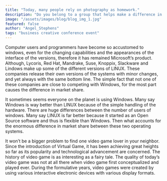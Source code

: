 ```yaml
---
title: "Today, many people rely on photography as homework."
description: "Do you belong to a group that helps make a difference in people’s lives. Does your group struggle to find ways to help others? Tired of the same old bake yard Sale and contribute the proceeds to a worthy cause."
image: "/assets/images/blog/blog_img_1.jpg"
featured: false
author: "Angel_Stephens"
tags: "business creative conference event"
---
```


Computer users and programmers have become so accustomed to windows, even for the changing capabilities and the appearances of the interface of the versions, therefore it has remained Microsoft’s product. Although, Lycoris, Red Hat, Mandrake, Suse, Knoppix, Slackware and Lindows make up some of the different versions of LINUX. These companies release their own versions of the systems with minor changes, and yet always with the same bottom line. The simple fact that not one of these companies are close to competing with Windows, for the most part causes the difference in market share.

It sometimes seems everyone on the planet is using Windows. Many say Windows is way better than LINUX because of the simple handling of the hardware. There are huge differences between the number of users of windows. Many say LINUX is far better because it started as an Open Source software and thus is flexible than Windows. Then what accounts for the enormous difference in market share between these two operating systems.

It won’t be a bigger problem to find one video game lover in your neighbor. Since the introduction of Virtual Game, it has been achieving great heights so far as its popularity and technological advancement are concerned. The history of video game is as interesting as a fairy tale. The quality of today’s video game was not at all there when video game first conceptualized and played ever. During the formulative years, video games were created by using various interactive electronic devices with various display formats.